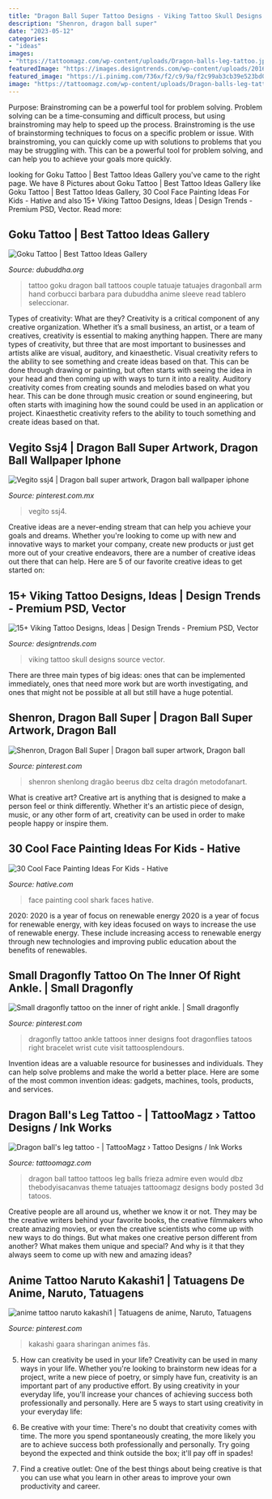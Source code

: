 ```yaml
---
title: "Dragon Ball Super Tattoo Designs - Viking Tattoo Skull Designs Source Vector"
description: "Shenron, dragon ball super"
date: "2023-05-12"
categories:
- "ideas"
images:
- "https://tattoomagz.com/wp-content/uploads/Dragon-balls-leg-tattoo.jpg"
featuredImage: "https://images.designtrends.com/wp-content/uploads/2016/01/06184521/Viking-Skull-Tattoo.jpg"
featured_image: "https://i.pinimg.com/736x/f2/c9/9a/f2c99ab3cb39e523bd0aba31311cf926--naruto-kakashi-gaara-tattoo.jpg"
image: "https://tattoomagz.com/wp-content/uploads/Dragon-balls-leg-tattoo.jpg"
---
```



Purpose: Brainstroming can be a powerful tool for problem solving.
Problem solving can be a time-consuming and difficult process, but using brainstroming may help to speed up the process. Brainstroming is the use of brainstorming techniques to focus on a specific problem or issue. With brainstroming, you can quickly come up with solutions to problems that you may be struggling with. This can be a powerful tool for problem solving, and can help you to achieve your goals more quickly.

	

		
looking for Goku Tattoo | Best Tattoo Ideas Gallery you've came to the right page. We have 8 Pictures about Goku Tattoo | Best Tattoo Ideas Gallery like Goku Tattoo | Best Tattoo Ideas Gallery, 30 Cool Face Painting Ideas For Kids - Hative and also 15+ Viking Tattoo Designs, Ideas | Design Trends - Premium PSD, Vector. Read more:
		
    
## Goku Tattoo | Best Tattoo Ideas Gallery

<img loading=lazy src="http://www.dubuddha.org/wp-content/uploads/2018/10/Goku-Tattoo-by-Barbara-Corbucci-728x728.jpg" onerror="this.onerror=null;this.src='https://tse3.mm.bing.net/th?id=OIP.c-hnuY1nkI4si5mDpThAgwHaHa&amp;pid=15.1';" alt="Goku Tattoo | Best Tattoo Ideas Gallery">

_Source: dubuddha.org_

>tattoo goku dragon ball tattoos couple tatuaje tatuajes dragonball arm hand corbucci barbara para dubuddha anime sleeve read tablero seleccionar. 

	

Types of creativity: What are they?
Creativity is a critical component of any creative organization. Whether it’s a small business, an artist, or a team of creatives, creativity is essential to making anything happen. There are many types of creativity, but three that are most important to businesses and artists alike are visual, auditory, and kinaesthetic. 
Visual creativity refers to the ability to see something and create ideas based on that. This can be done through drawing or painting, but often starts with seeing the idea in your head and then coming up with ways to turn it into a reality. Auditory creativity comes from creating sounds and melodies based on what you hear. This can be done through music creation or sound engineering, but often starts with imagining how the sound could be used in an application or project. Kinaesthetic creativity refers to the ability to touch something and create ideas based on that.

    
## Vegito Ssj4 | Dragon Ball Super Artwork, Dragon Ball Wallpaper Iphone

<img loading=lazy src="https://i.pinimg.com/736x/a6/03/aa/a603aa8b5a67ede9570dc5957c627b21.jpg" onerror="this.onerror=null;this.src='https://tse3.mm.bing.net/th?id=OIP.7Wlo8zsUGs4qrjIMjwOT0gHaMm&amp;pid=15.1';" alt="Vegito ssj4 | Dragon ball super artwork, Dragon ball wallpaper iphone">

_Source: pinterest.com.mx_

>vegito ssj4. 

	

Creative ideas are a never-ending stream that can help you achieve your goals and dreams. Whether you're looking to come up with new and innovative ways to market your company, create new products or just get more out of your creative endeavors, there are a number of creative ideas out there that can help. Here are 5 of our favorite creative ideas to get started on: 

    
## 15+ Viking Tattoo Designs, Ideas | Design Trends - Premium PSD, Vector

<img loading=lazy src="https://images.designtrends.com/wp-content/uploads/2016/01/06184521/Viking-Skull-Tattoo.jpg" onerror="this.onerror=null;this.src='https://tse2.mm.bing.net/th?id=OIP.QKo3ssScJPOLaHZCVoz8sQHaHa&amp;pid=15.1';" alt="15+ Viking Tattoo Designs, Ideas | Design Trends - Premium PSD, Vector">

_Source: designtrends.com_

>viking tattoo skull designs source vector. 

	

There are three main types of big ideas: ones that can be implemented immediately, ones that need more work but are worth investigating, and ones that might not be possible at all but still have a huge potential.

    
## Shenron, Dragon Ball Super | Dragon Ball Super Artwork, Dragon Ball

<img loading=lazy src="https://i.pinimg.com/736x/05/e0/ec/05e0ec3b540b42d7686291fbce3785de.jpg" onerror="this.onerror=null;this.src='https://tse2.mm.bing.net/th?id=OIP.Fm6Q79PMiTkJYDfcPurbywHaKb&amp;pid=15.1';" alt="Shenron, Dragon Ball Super | Dragon ball super artwork, Dragon ball">

_Source: pinterest.com_

>shenron shenlong dragão beerus dbz celta dragón metodofanart. 

	

What is creative art?
Creative art is anything that is designed to make a person feel or think differently. Whether it's an artistic piece of design, music, or any other form of art, creativity can be used in order to make people happy or inspire them.

    
## 30 Cool Face Painting Ideas For Kids - Hative

<img loading=lazy src="https://hative.com/wp-content/uploads/2014/10/face-painting-ideas-for-kids/12-shark.jpg" onerror="this.onerror=null;this.src='https://tse3.mm.bing.net/th?id=OIP.HLBHPLP6m77Xd6Hgsou70gHaJl&amp;pid=15.1';" alt="30 Cool Face Painting Ideas For Kids - Hative">

_Source: hative.com_

>face painting cool shark faces hative. 

	

2020: 2020 is a year of focus on renewable energy
2020 is a year of focus for renewable energy, with key ideas focused on ways to increase the use of renewable energy. These include increasing access to renewable energy through new technologies and improving public education about the benefits of renewables.

    
## Small Dragonfly Tattoo On The Inner Of Right Ankle. | Small Dragonfly

<img loading=lazy src="https://i.pinimg.com/736x/f9/d4/e8/f9d4e8729e69b8227a894bb2caca27de--dragonfly-tattoo-small-dragonflies.jpg" onerror="this.onerror=null;this.src='https://tse1.mm.bing.net/th?id=OIP.XRX1hhmJI1pDf69bKD8K0QHaHa&amp;pid=15.1';" alt="Small dragonfly tattoo on the inner of right ankle. | Small dragonfly">

_Source: pinterest.com_

>dragonfly tattoo ankle tattoos inner designs foot dragonflies tatoos right bracelet wrist cute visit tattoosplendours. 

	

Invention ideas are a valuable resource for businesses and individuals. They can help solve problems and make the world a better place. Here are some of the most common invention ideas: gadgets, machines, tools, products, and services.

    
## Dragon Ball&#039;s Leg Tattoo - | TattooMagz › Tattoo Designs / Ink Works

<img loading=lazy src="https://tattoomagz.com/wp-content/uploads/Dragon-balls-leg-tattoo.jpg" onerror="this.onerror=null;this.src='https://tse1.mm.bing.net/th?id=OIP.0UEJsmJZWFSseRJ2pyeHrQAAAA&amp;pid=15.1';" alt="Dragon ball&#039;s leg tattoo - | TattooMagz › Tattoo Designs / Ink Works">

_Source: tattoomagz.com_

>dragon ball tattoo tattoos leg balls frieza admire even would dbz thebodyisacanvas theme tatuajes tattoomagz designs body posted 3d tatoos. 

	

Creative people are all around us, whether we know it or not. They may be the creative writers behind your favorite books, the creative filmmakers who create amazing movies, or even the creative scientists who come up with new ways to do things. But what makes one creative person different from another? What makes them unique and special? And why is it that they always seem to come up with new and amazing ideas?

    
## Anime Tattoo Naruto Kakashi1 | Tatuagens De Anime, Naruto, Tatuagens

<img loading=lazy src="https://i.pinimg.com/736x/f2/c9/9a/f2c99ab3cb39e523bd0aba31311cf926--naruto-kakashi-gaara-tattoo.jpg" onerror="this.onerror=null;this.src='https://tse1.mm.bing.net/th?id=OIP.hOBHSABeqo8wNHkrHa89fQHaJ3&amp;pid=15.1';" alt="anime tattoo naruto kakashi1 | Tatuagens de anime, Naruto, Tatuagens">

_Source: pinterest.com_

>kakashi gaara sharingan animes fãs. 

	

5. How can creativity be used in your life?
Creativity can be used in many ways in your life. Whether you're looking to brainstorm new ideas for a project, write a new piece of poetry, or simply have fun, creativity is an important part of any productive effort. By using creativity in your everyday life, you'll increase your chances of achieving success both professionally and personally. Here are 5 ways to start using creativity in your everyday life:
1. Be creative with your time: There's no doubt that creativity comes with time. The more you spend spontaneously creating, the more likely you are to achieve success both professionally and personally. Try going beyond the expected and think outside the box; it'll pay off in spades!

2. Find a creative outlet: One of the best things about being creative is that you can use what you learn in other areas to improve your own productivity and career.

